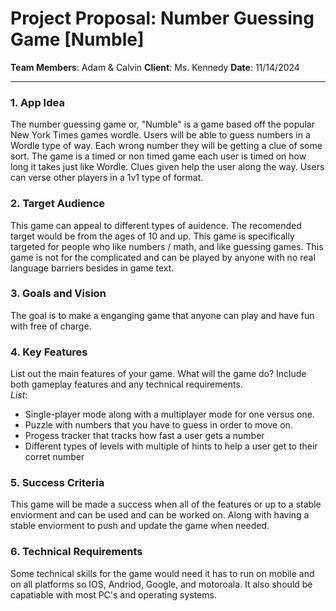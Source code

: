 # Project Proposal: Number Guessing Game [Numble]

**Team Members**: Adam & Calvin
**Client**: Ms. Kennedy
**Date**: 11/14/2024

---

### 1. App Idea

The number guessing game or, "Numble" is a game based off the popular New York Times games wordle. Users will be able to guess numbers in a Wordle type of way.
Each wrong number they will be getting a clue of some sort. The game is a timed or non timed game each user is timed on how long it takes just like Wordle. 
Clues given help the user along the way. Users can verse other players in a 1v1 type of format. 

### 2. Target Audience

This game can appeal to different types of auidence. The recomended target would be from the ages of 10 and up. This game is specifically targeted for people who like numbers / math, and like guessing games. This game is not for the complicated and can be played by anyone with no real language barriers besides in game text. 

### 3. Goals and Vision

The goal is to make a enganging game that anyone can play and have fun with free of charge. 

### 4. Key Features

List out the main features of your game. What will the game do? Include both gameplay features and any technical requirements.  
*List*:
- Single-player mode along with a multiplayer mode for one versus one. 
- Puzzle with numbers that you have to guess in order to move on.
- Progess tracker that tracks how fast a user gets a number 
- Different types of levels with multiple of hints to help a user get to their corret number

### 5. Success Criteria

This game will be made a success when all of the features or up to a stable enviorment and can be used and can be worked on. Along with having a stable enviorment to push and 
update the game when needed. 

### 6. Technical Requirements

Some technical skills for the game would need it has to run on mobile and on all platforms so IOS, Andriod, Google, and motoroala. It also should be capatiable with most PC's and operating systems. 
